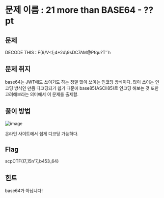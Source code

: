 # 문제 이름 : 21 more than BASE64 - ??pt

## 문제

DECODE THIS : F(9/V<(;4+2d\9sDC7AM@Pfqu?T'`h



## 문제 취지

base64는 JWT에도 쓰이기도 하는 정말 많이 쓰이는 인코딩 방식이다. 많이 쓰이는 인코딩 방식인 만큼 디코딩되기 쉽기 때문에 base85(ASCII85)로 인코딩 해보는 것 또한 고려해보라는 의미에서 이 문제를 출제함.



## 풀이 방법

![image](https://user-images.githubusercontent.com/40850499/66632607-d3aff980-ec43-11e9-8e1e-8b7b4ceec3b7.png)

온라인 사이트에서 쉽게 디코딩 가능하다.



## Flag

scpCTF{I7_15n'7_b453_64}



## 힌트

base64가 아닙니다!